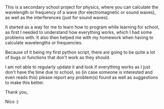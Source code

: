 This is a secondary school project for physics, where you can calculate the wavelength or frequency of a wave (for electromagnetic or sound waves), as well as the interferences (just for sound waves). 

It started as a way for me to learn how to program while learning for school, as first I needed to understand how everything works, which I had some problems with. It also then helped me with my homework when having to calculate wavelengths or frequencies.

Because of it being my first python script, there are going to be quite a lot of bugs or functions that don't work as they should. 

I am not able to regularly update it and look if everything works as I just don't have the time due to school, so (in case someone is interested and even reads this) please report any problem(s) found as well as suggestions to make this better.

Thank you, 

Nico :)
